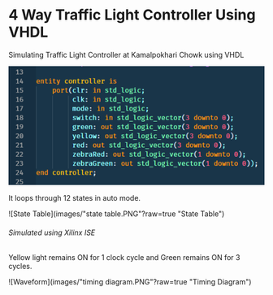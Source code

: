# 4 Way Traffic Light Controller Using VHDL
Simulating Traffic Light Controller at Kamalpokhari Chowk using VHDL

![Entity Declaration](images/entity.PNG?raw=true "Entity Declaration")

It loops through 12 states in auto mode.

![State Table](images/"state table.PNG"?raw=true "State Table")

###### Simulated using Xilinx ISE
Yellow light remains ON for 1 clock cycle and Green remains ON for 3 cycles.

![Waveform](images/"timing diagram.PNG"?raw=true "Timing Diagram")